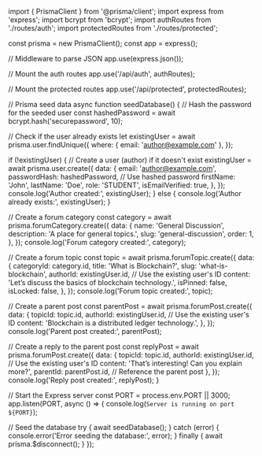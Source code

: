 import { PrismaClient } from '@prisma/client';
import express from 'express';
import bcrypt from 'bcrypt';
import authRoutes from './routes/auth';
import protectedRoutes from './routes/protected';

const prisma = new PrismaClient();
const app = express();

// Middleware to parse JSON
app.use(express.json());

// Mount the auth routes
app.use('/api/auth', authRoutes);

// Mount the protected routes
app.use('/api/protected', protectedRoutes);

// Prisma seed data
async function seedDatabase() {
  // Hash the password for the seeded user
  const hashedPassword = await bcrypt.hash('securepassword', 10);

  // Check if the user already exists
  let existingUser = await prisma.user.findUnique({
    where: { email: 'author@example.com' },
  });

  if (!existingUser) {
    // Create a user (author) if it doesn't exist
    existingUser = await prisma.user.create({
      data: {
        email: 'author@example.com',
        passwordHash: hashedPassword, // Use hashed password
        firstName: 'John',
        lastName: 'Doe',
        role: 'STUDENT',
        isEmailVerified: true,
      },
    });
    console.log('Author created:', existingUser);
  } else {
    console.log('Author already exists:', existingUser);
  }

  // Create a forum category
  const category = await prisma.forumCategory.create({
    data: {
      name: 'General Discussion',
      description: 'A place for general topics.',
      slug: 'general-discussion',
      order: 1,
    },
  });
  console.log('Forum category created:', category);

  // Create a forum topic
  const topic = await prisma.forumTopic.create({
    data: {
      categoryId: category.id,
      title: 'What is Blockchain?',
      slug: 'what-is-blockchain',
      authorId: existingUser.id, // Use the existing user's ID
      content: 'Let’s discuss the basics of blockchain technology.',
      isPinned: false,
      isLocked: false,
    },
  });
  console.log('Forum topic created:', topic);

  // Create a parent post
  const parentPost = await prisma.forumPost.create({
    data: {
      topicId: topic.id,
      authorId: existingUser.id, // Use the existing user's ID
      content: 'Blockchain is a distributed ledger technology.',
    },
  });
  console.log('Parent post created:', parentPost);

  // Create a reply to the parent post
  const replyPost = await prisma.forumPost.create({
    data: {
      topicId: topic.id,
      authorId: existingUser.id, // Use the existing user's ID
      content: 'That’s interesting! Can you explain more?',
      parentId: parentPost.id, // Reference the parent post
    },
  });
  console.log('Reply post created:', replyPost);
}

// Start the Express server
const PORT = process.env.PORT || 3000;
app.listen(PORT, async () => {
  console.log(`Server is running on port ${PORT}`);

  // Seed the database
  try {
    await seedDatabase();
  } catch (error) {
    console.error('Error seeding the database:', error);
  } finally {
    await prisma.$disconnect();
  }
});